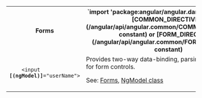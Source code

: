 <table id="forms">

<tr>
  <th>Forms</th>
  <th markdown="1">
  `import 'package:angular/angular.dart';`
  Available from [COMMON_DIRECTIVES](/angular/api/angular.common/COMMON_DIRECTIVES-constant) or
  [FORM_DIRECTIVES](/angular/api/angular.common/FORM_DIRECTIVES-constant) 
  </th>
</tr>

<tr>
  <td class="nowrap"><code class="prettyprint lang-html">
    &lt;input <b>[(ngModel)]</b>="userName">
  </code></td>
  <td markdown="1">
  Provides two-way data-binding, parsing, and validation for form controls.

  See: [Forms](/angular/guide/forms),
  [NgModel class](/angular/api/angular.common/NgModel-class)
  </td>
</tr>

</table>
